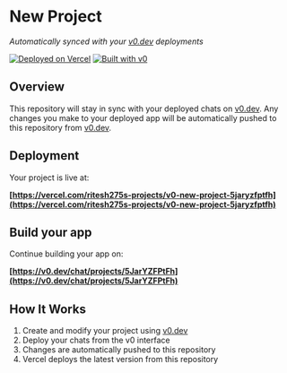 # New Project

*Automatically synced with your [v0.dev](https://v0.dev) deployments*

[![Deployed on Vercel](https://img.shields.io/badge/Deployed%20on-Vercel-black?style=for-the-badge&logo=vercel)](https://vercel.com/ritesh275s-projects/v0-new-project-5jaryzfptfh)
[![Built with v0](https://img.shields.io/badge/Built%20with-v0.dev-black?style=for-the-badge)](https://v0.dev/chat/projects/5JarYZFPtFh)

## Overview

This repository will stay in sync with your deployed chats on [v0.dev](https://v0.dev).
Any changes you make to your deployed app will be automatically pushed to this repository from [v0.dev](https://v0.dev).

## Deployment

Your project is live at:

**[https://vercel.com/ritesh275s-projects/v0-new-project-5jaryzfptfh](https://vercel.com/ritesh275s-projects/v0-new-project-5jaryzfptfh)**

## Build your app

Continue building your app on:

**[https://v0.dev/chat/projects/5JarYZFPtFh](https://v0.dev/chat/projects/5JarYZFPtFh)**

## How It Works

1. Create and modify your project using [v0.dev](https://v0.dev)
2. Deploy your chats from the v0 interface
3. Changes are automatically pushed to this repository
4. Vercel deploys the latest version from this repository